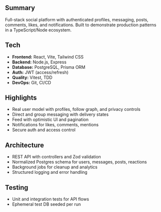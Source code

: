 ## Summary

Full-stack social platform with authenticated profiles, messaging, posts, comments, likes, and notifications. Built to demonstrate production patterns in a TypeScript/Node ecosystem.

## Tech

- **Frontend:** React, Vite, Tailwind CSS
- **Backend:** Node.js, Express
- **Database:** PostgreSQL, Prisma ORM
- **Auth:** JWT (access/refresh)
- **Quality:** Vitest, TDD
- **DevOps:** Git, CI/CD

## Highlights

- Real user model with profiles, follow graph, and privacy controls
- Direct and group messaging with delivery states
- Feed with optimistic UI and pagination
- Notifications for likes, comments, mentions
- Secure auth and access control

## Architecture

- REST API with controllers and Zod validation
- Normalized Postgres schema for users, messages, posts, reactions
- Background jobs for cleanup and analytics
- Structured logging and error handling

## Testing

- Unit and integration tests for API flows
- Ephemeral test DB seeded per run
